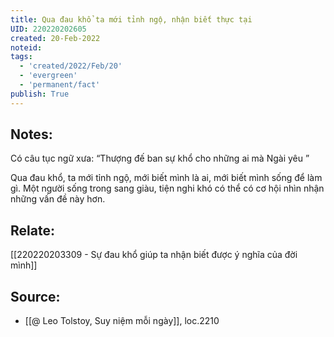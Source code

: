 ```yaml
---
title: Qua đau khổ ta mới tỉnh ngộ, nhận biết thực tại
UID: 220220202605
created: 20-Feb-2022
noteid:
tags:
  - 'created/2022/Feb/20'
  - 'evergreen'
  - 'permanent/fact'
publish: True
---
```

## Notes:
Có câu tục ngữ xưa: “Thượng đế ban sự khổ cho những ai mà Ngài yêu ”

Qua đau khổ, ta mới tỉnh ngộ, mới biết mình là ai, mới biết mình sống để làm gì. Một người sống trong sang giàu, tiện nghi khó có thể có cơ hội nhìn nhận những vấn đề này hơn.

## Relate:
[[220220203309 - Sự đau khổ giúp ta nhận biết được ý nghĩa của đời mình]]

## Source:
- [[@ Leo Tolstoy, Suy niệm mỗi ngày]], loc.2210



